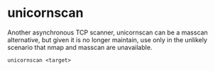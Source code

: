 # unicornscan

Another asynchronous TCP scanner, unicornscan can be a masscan alternative, but given it is no longer maintain, use only in the unlikely scenario that nmap and masscan are unavailable.

`unicornscan <target>`